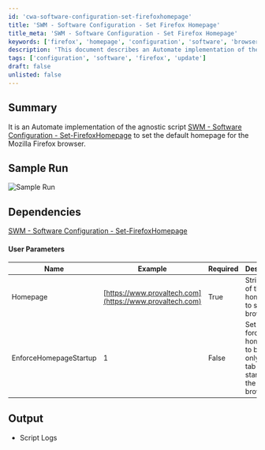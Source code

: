 ```yaml
---
id: 'cwa-software-configuration-set-firefoxhomepage'
title: 'SWM - Software Configuration - Set Firefox Homepage'
title_meta: 'SWM - Software Configuration - Set Firefox Homepage'
keywords: ['firefox', 'homepage', 'configuration', 'software', 'browser']
description: 'This document describes an Automate implementation of the SWM - Software Configuration - Set-FirefoxHomepage script, which sets the default homepage for the Mozilla Firefox browser. It includes user parameters, sample run outputs, and dependencies.'
tags: ['configuration', 'software', 'firefox', 'update']
draft: false
unlisted: false
---
```

## Summary

It is an Automate implementation of the agnostic script [SWM - Software Configuration - Set-FirefoxHomepage](https://proval.itglue.com/DOC-5078775-7348110) to set the default homepage for the Mozilla Firefox browser.

## Sample Run

![Sample Run](..\..\..\static\img\Mozilla-Firefox---Homepage---Set\image_1.png)

## Dependencies

[SWM - Software Configuration - Set-FirefoxHomepage](https://proval.itglue.com/DOC-5078775-7348110)

#### User Parameters

| Name                  | Example                           | Required | Description                                                                                     |
|-----------------------|-----------------------------------|----------|-------------------------------------------------------------------------------------------------|
| Homepage              | [https://www.provaltech.com](https://www.provaltech.com) | True     | String value of the homepage to set in the browser.                                           |
| EnforceHomepageStartup | 1                                 | False    | Set to 1 to force the homepage to be the only open tab at startup of the browser.             |

## Output

- Script Logs


